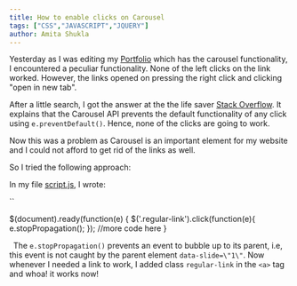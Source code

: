 ```yaml
---
title: How to enable clicks on Carousel
tags: ["CSS","JAVASCRIPT","JQUERY"]
author: Amita Shukla
---
```



Yesterday as I was editing my [Portfolio](http://amita-shukla.github.io/) which has the carousel functionality, I encountered a peculiar functionality. None of the left clicks on the link worked. However, the links opened on pressing the right click and clicking \"open in new tab\". 
 
After a little search, I got the answer at the the life saver [Stack Overflow](http://stackoverflow.com/a/23812607/3858467). It explains that the Carousel API prevents the default functionality of any click using `e.preventDefault()`. Hence, none of the clicks are going to work. 
 
Now this was a problem as Carousel is an important element for my website and I could not afford to get rid of the links as well. 
 
So I tried the following approach: 
 
In my file [script.js](https://github.com/amita-shukla/amita-shukla.github.io/blob/master/js/script.js), I wrote: 
 
`` 


 $(document).ready(function(e) {
 $('.regular-link').click(function(e){
 e.stopPropagation();
 });
 //more code here
 }

 
`
`The `e.stopPropagation()` prevents an event to bubble up to its parent, i.e, this event is not caught by the parent element `data-slide=\"1\"`. 
Now whenever I needed a link to work, I added class `regular-link` in the `<a>` tag and whoa! it works now!

